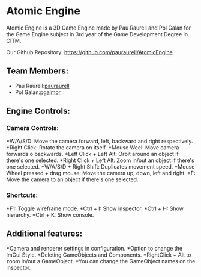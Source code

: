 # Atomic Engine

Atomic Engine is a 3D Game Engine made by Pau Raurell and Pol Galan for the Game Engine subject in 3rd year of the Game Development Degree in CITM.

Our Github Repository: https://github.com/pauraurell/AtomicEngine

## Team Members:

* Pau Raurell:[pauraurell](https://github.com/pauraurell)
* Pol Galan:[pgalmor](https://github.com/pgalmor)

## Engine Controls:

### Camera Controls:
*W/A/S/D: Move the camera forward, left, backward and right respectively.
*Right Click: Rotate the camera on itself. 
*Mouse Weel: Move camera forwards o backwards.
*Left Click + Left Alt: Orbit around an object if there's one selected.
*Right Click + Left Alt: Zoom in/out an object if there's one selected.
*W/A/S/D + Right Shift: Duplicates movement speed.
*Mouse Wheel pressed + drag mouse: Move the camera up, down, left and right.
*F: Move the camera to an object if there's one selected.

### Shortcuts:
*F1: Toggle wireframe mode.
*Ctrl + I: Show inspector.
*Ctrl + H: Show hierarchy.
*Ctrl + K: Show console.

## Additional features:
*Camera and renderer settings in configuration.
*Option to change the ImGui Style.
*Deleting GameObjects and Components.
*RightClick + Alt to zoom in/out a GameObject.
*You can change the GameObject names on the inspector.



